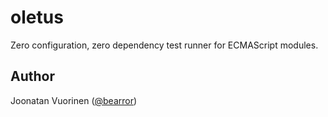 # oletus

Zero configuration, zero dependency test runner for ECMAScript modules.

## Author

Joonatan Vuorinen ([@bearror](https://twitter.com/bearror))
